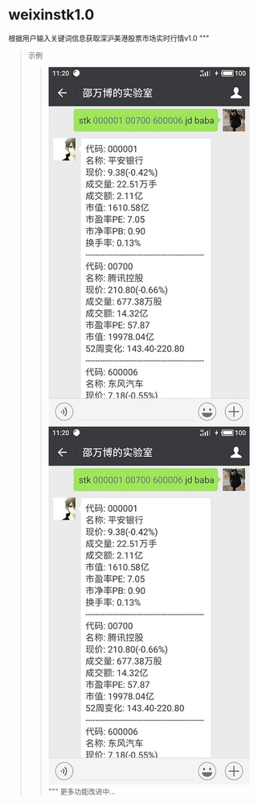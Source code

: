 # weixinstk1.0
根据用户输入关键词信息获取深沪美港股票市场实时行情v1.0
"""
>示例
>>![](https://github.com/Shaw-lib/weixinstk1.0/raw/master/example1.jpg "实例")  <br>
>>![](https://github.com/Shaw-lib/weixinstk1.0/raw/master/example1.jpg "实例")  <br>
"""
更多功能改进中...

